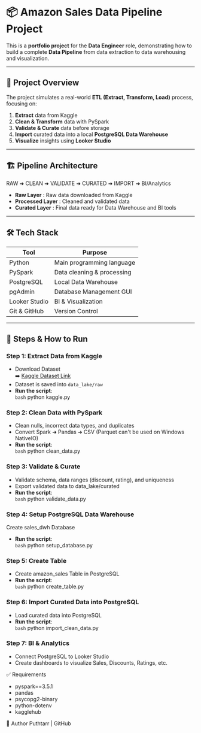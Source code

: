 # 📦 Amazon Sales Data Pipeline Project

This is a **portfolio project** for the **Data Engineer** role, demonstrating how to build a complete **Data Pipeline** from data extraction to data warehousing and visualization.

---

## 🚀 Project Overview
The project simulates a real-world **ETL (Extract, Transform, Load)** process, focusing on:

1. **Extract** data from Kaggle  
2. **Clean & Transform** data with PySpark  
3. **Validate & Curate** data before storage  
4. **Import** curated data into a local **PostgreSQL Data Warehouse**  
5. **Visualize** insights using **Looker Studio**

---

## 🏗️ Pipeline Architecture
RAW ➜ CLEAN ➜ VALIDATE ➜ CURATED ➜ IMPORT ➜ BI/Analytics

- **Raw Layer** : Raw data downloaded from Kaggle  
- **Processed Layer** : Cleaned and validated data  
- **Curated Layer** : Final data ready for Data Warehouse and BI tools 

---

## 🛠️ Tech Stack

| Tool           | Purpose                      |
|----------------|------------------------------|
| Python         | Main programming language    |
| PySpark        | Data cleaning & processing   |
| PostgreSQL     | Local Data Warehouse         |
| pgAdmin        | Database Management GUI      |
| Looker Studio  | BI & Visualization           |
| Git & GitHub   | Version Control              |

---

## 🔧 Steps & How to Run
### Step 1: Extract Data from Kaggle

- Download Dataset  
  ➡️ [Kaggle Dataset Link](https://www.kaggle.com/code/mehakiftikhar/amazon-sales-dataset-eda)  
- Dataset is saved into `data_lake/raw`  
- **Run the script**:  
```bash```
python kaggle.py

### Step 2: Clean Data with PySpark
- Clean nulls, incorrect data types, and duplicates
- Convert Spark ➜ Pandas ➜ CSV (Parquet can't be used on Windows NativeIO)
- **Run the script**:  
```bash```
python clean_data.py

### Step 3: Validate & Curate
- Validate schema, data ranges (discount, rating), and uniqueness
- Export validated data to data_lake/curated
- **Run the script**:  
```bash```
python validate_data.py

### Step 4: Setup PostgreSQL Data Warehouse
Create sales_dwh Database
- **Run the script**:  
```bash```
python setup_database.py

### Step 5: Create Table
- Create amazon_sales Table in PostgreSQL
- **Run the script**:  
```bash```
python create_table.py


### Step 6: Import Curated Data into PostgreSQL
- Load curated data into PostgreSQL
- **Run the script**:  
```bash```
python import_clean_data.py

### Step 7: BI & Analytics
- Connect PostgreSQL to Looker Studio
- Create dashboards to visualize Sales, Discounts, Ratings, etc.

✅ Requirements
- pyspark==3.5.1
- pandas
- psycopg2-binary
- python-dotenv
- kagglehub


🙌 Author
Puthtarr | GitHub